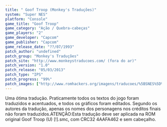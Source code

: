 ```yaml
---
title: " Goof Troop (Monkey's Traduções)"
system: "Super NES"
platform: "Console"
game_title: "Goof Troop"
game_category: "Ação / Quebra-cabeças"
game_players: "2"
game_developer: "Capcom"
game_publisher: "Capcom"
game_release_date: "??/07/1993"
patch_author: "undefined"
patch_group: "Monkey's Traduções"
patch_site: "http://www.monkeystraducoes.com/ (fora do ar)"
patch_version: "1.0"
patch_release: "05/03/2013"
patch_type: "IPS"
patch_progress: "99%"
patch_images: ["http://www.romhackers.org/imagens/traducoes/%5BSNES%5D%20Goof%20Troop%20-%20Monkey's%20Tradu%C3%A7%C3%B5es%20-%201.png","http://www.romhackers.org/imagens/traducoes/%5BSNES%5D%20Goof%20Troop%20-%20Monkey's%20Tradu%C3%A7%C3%B5es%20-%202.png","http://www.romhackers.org/imagens/traducoes/%5BSNES%5D%20Goof%20Troop%20-%20Monkey's%20Tradu%C3%A7%C3%B5es%20-%203.png"]
---
```

Uma ótima tradução. Praticamente todos os textos do jogo foram traduzidos e acentuados, e todos os gráficos foram editados. Segundo os autores da tradução, apenas os nomes dos personagens nos créditos finais não foram traduzidos.ATENÇÃO:Esta tradução deve ser aplicada na ROM original Goof Troop (U) [!].smc, com CRC32 4AAFA462 e sem cabeçalho.